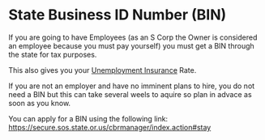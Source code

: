 # State Business ID Number (BIN)

If you are going to have Employees (as an S Corp the Owner is considered an employee because you must pay yourself) you must get a BIN through the state for tax purposes.

This also gives you your [Unemployment Insurance](unemployment_insurance_rate.md) Rate.

If you are not an employer and have no imminent plans to hire, you do not need a BIN but this can take several weels to aquire so plan in advace as soon as you know. 

You can apply for a BIN using the following link:
https://secure.sos.state.or.us/cbrmanager/index.action#stay